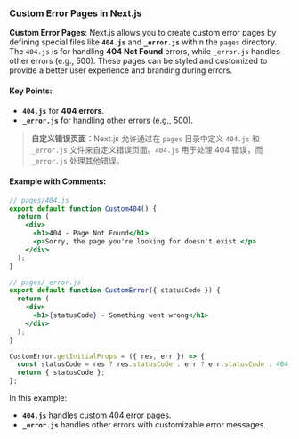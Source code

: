 ### Custom Error Pages in Next.js

**Custom Error Pages**: Next.js allows you to create custom error pages by defining special files like **`404.js`** and **`_error.js`** within the `pages` directory. The `404.js` is for handling **404 Not Found** errors, while `_error.js` handles other errors (e.g., 500). These pages can be styled and customized to provide a better user experience and branding during errors.

#### Key Points:
- **`404.js`** for **404 errors**.
- **`_error.js`** for handling other errors (e.g., 500).

> **自定义错误页面**：Next.js 允许通过在 `pages` 目录中定义 `404.js` 和 `_error.js` 文件来自定义错误页面。`404.js` 用于处理 404 错误，而 `_error.js` 处理其他错误。

#### Example with Comments:

```jsx
// pages/404.js
export default function Custom404() {
  return (
    <div>
      <h1>404 - Page Not Found</h1>
      <p>Sorry, the page you're looking for doesn't exist.</p>
    </div>
  );
}

// pages/_error.js
export default function CustomError({ statusCode }) {
  return (
    <div>
      <h1>{statusCode} - Something went wrong</h1>
    </div>
  );
}

CustomError.getInitialProps = ({ res, err }) => {
  const statusCode = res ? res.statusCode : err ? err.statusCode : 404;
  return { statusCode };
};
```

In this example:
- **`404.js`** handles custom 404 error pages.
- **`_error.js`** handles other errors with customizable error messages.